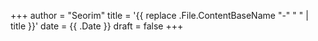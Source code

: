 +++
author = "Seorim"
title = '{{ replace .File.ContentBaseName "-" " " | title }}'
date = {{ .Date }}
draft = false
+++
